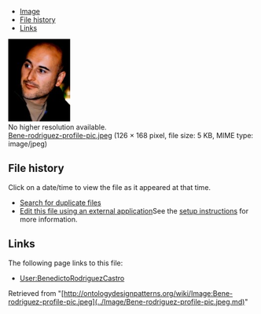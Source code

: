 * [Image](../Image/Bene-rodriguez-profile-pic.jpeg.md#file)
* [File history](../Image/Bene-rodriguez-profile-pic.jpeg.md#filehistory)
* [Links](../Image/Bene-rodriguez-profile-pic.jpeg.md#filelinks)

[![Image:Bene-rodriguez-profile-pic.jpeg](../images/5/58/Bene-rodriguez-profile-pic.jpeg)](../images/5/58/Bene-rodriguez-profile-pic.jpeg)  
No higher resolution available.  
[Bene-rodriguez-profile-pic.jpeg](../images/5/58/Bene-rodriguez-profile-pic.jpeg)‎ (126 × 168 pixel, file size: 5 KB, MIME type: image/jpeg)

## File history

Click on a date/time to view the file as it appeared at that time.



  
* [Search for duplicate files](http://ontologydesignpatterns.org/wiki/Special:FileDuplicateSearch/Bene-rodriguez-profile-pic.jpeg "Special:FileDuplicateSearch/Bene-rodriguez-profile-pic.jpeg")
* [Edit this file using an external application](http://ontologydesignpatterns.org/wiki/index.php?title=Image:Bene-rodriguez-profile-pic.jpeg&action=edit&externaledit=true&mode=file "Image:Bene-rodriguez-profile-pic.jpeg")See the [setup instructions](http://www.mediawiki.org/wiki/Manual:External_editors "http://www.mediawiki.org/wiki/Manual:External_editors") for more information.

## Links



The following page links to this file:


* [User:BenedictoRodriguezCastro](../User/BenedictoRodriguezCastro.md "User:BenedictoRodriguezCastro")


Retrieved from "[http://ontologydesignpatterns.org/wiki/Image:Bene-rodriguez-profile-pic.jpeg](../Image/Bene-rodriguez-profile-pic.jpeg.md)"